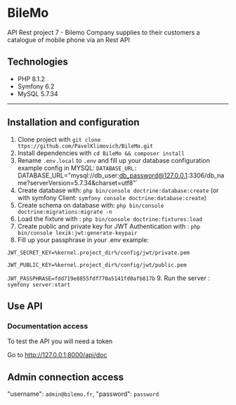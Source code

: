# BileMo

API Rest project 7 -
Bilemo Company supplies to their customers a catalogue of mobile phone via an Rest API
## Technologies
<ul>
 <li>PHP 8.1.2</li>
 <li>Symfony 6.2</li> 
 <li>MySQL 5.7.34</li> 
</ul>

<hr>

## Installation and configuration

1. Clone project with `git clone ttps://github.com/PavelKlimovich/BileMo.git`
2. Install dependencies with `cd BileMo && composer install`
3. Rename `.env.local` to `.env` and fill up your database configuration
example config in MYSQL: `DATABASE_URL: `DATABASE_URL="mysql://db_user:db_password@127.0.0.1:3306/db_name?serverVersion=5.7.34&charset=utf8"`
4. Create database with: `php bin/console doctrine:database:create` (or with symfony Client: `symfony console doctrine:database:create`)
5. Create schema on database with: `php bin/console doctrine:migrations:migrate -n`
6. Load the fixture with :  `php bin/console doctrine:fixtures:load`
7. Create public and private key for JWT Authentication with : `php bin/console lexik:jwt:generate-keypair`
8. Fill up your passphrase in your .env
example: 

`JWT_SECRET_KEY=%kernel.project_dir%/config/jwt/private.pem`

`JWT_PUBLIC_KEY=%kernel.project_dir%/config/jwt/public.pem`

`JWT_PASSPHRASE=fdd719e8855fdf770a5141fd0afb817b`
9. Run the server : `symfony server:start`

## Use API

### Documentation access

To test the API you will need a token

Go to http://127.0.0.1:8000/api/doc


## Admin connection access

"username": `admin@bilemo.fr`,
"password": `password`
